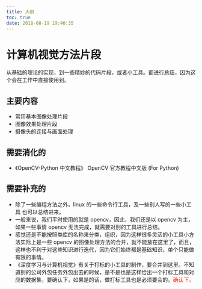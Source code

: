 ```yaml
---
title: 大纲
toc: true
date: 2018-08-19 19:40:35
---
```

# 计算机视觉方法片段

从基础的理论的实现，到一些精妙的代码片段，或者小工具。都进行总结，因为这个会在工作中直接使用到。


## 主要内容

- 常用基本图像处理片段
- 图像效果处理片段
- 摄像头的连接与画面处理


## 需要消化的


- 《OpenCV-Python 中文教程》 OpenCV 官方教程中文版 (For Python)


## 需要补充的



- 除了一些编程方法之外，linux 的一些命令行工具，及一些别人写的一些小工具 也可以总结进来。
- 一般来说，我们平时使用的就是 opencv，因此，我们还是以 opencv 为主，如果一些事情 opencv 无法完成，就需要对别的工具进行总结。
- 感觉还是不能按照类库的名称来分类，组织，因为这样很多灵活的小工具小方法实际上是一些 opencv 的图像处理方法的合并，就不能放在这里了，而且，这样也不利于对这些知识进行迭代，因为它们始终都是基础知识，单个只能做有限的事情。
- 《深度学习与计算机视觉》有关于打标的小工具的制作，要合并到这里。不知道别的公司外包任务外包出去的时候，是不是也是这样给出一个打标工具和对应的数据集，要确认下，如果是的话，做打标工具也是必须要会的。<span style="color:red;">确认下。</span>
